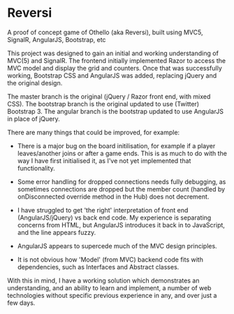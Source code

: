 # Reversi
A proof of concept game of Othello (aka Reversi), built using MVC5, SignalR, AngularJS, Bootstrap, etc

This project was designed to gain an initial and working understanding of MVC(5) and SignalR.  The frontend initially implemented Razor to access the MVC model and display the grid and counters.  Once that was successfully working, Bootstrap CSS and AngularJS was added, replacing jQuery and the original design.

The master branch is the original (jQuery / Razor front end, with mixed CSS).
The bootstrap branch is the original updated to use (Twitter) Bootstrap 3.
The angular branch is the bootstrap updated to use AngularJS in place of jQuery.

	
There are many things that could be improved, for example:

 -  There is a major bug on the board initilisation, for example if a player leaves/another joins or after a game ends.  This is as much to do with the way I have first initialised it, as I've not yet implemented that functionality.  

 -  Some error handling for dropped connections needs fully debugging, as sometimes connections are dropped but the member count (handled by onDisconnected override method in the Hub) does not decrement.

 -  I have struggled to get 'the right' interpretation of front end (AngularJS/jQuery) vs back end code.  My experience is separating concerns from HTML, but AngularJS introduces it back in to JavaScript, and the line appears fuzzy.

 -  AngularJS appears to supercede much of the MVC design principles.

 -  It is not obvious how 'Model' (from MVC) backend code fits with dependencies, such as Interfaces and Abstract classes.


With this in mind, I have a working solution which demonstrates an understanding, and an ability to learn and implement, a number of web technologies without specific previous experience in any, and over just a few days.

